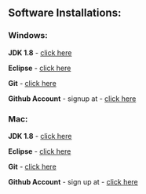 ## Software Installations:

### Windows:

  **JDK 1.8**         - [click here](https://www.guru99.com/install-java.html)

  **Eclipse**         - [click here](https://www.eclipse.org/downloads/packages/installer)

  **Git**             -   [click here](https://git-scm.com/book/en/v2/Getting-Started-Installing-Git)

  **Github Account** - signup at - [click here](https://github.com/)

### Mac:

  **JDK 1.8**          - [click here](https://medium.com/@minamimunakata/how-to-install-the-java-development-kit-jdk-for-mac-441ec7864a88)

  **Eclipse**          - [click here](https://java.tutorials24x7.com/blog/how-to-install-eclipse-for-java-on-mac)

  **Git**              - [click here](https://git-scm.com/book/en/v2/Getting-Started-Installing-Git)

  **Github Account**   - sign up at - [click here](https://github.com/)

